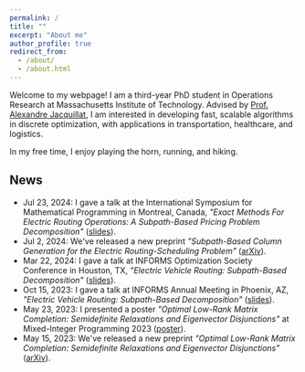 ```yaml
---
permalink: /
title: ""
excerpt: "About me"
author_profile: true
redirect_from: 
  - /about/
  - /about.html
---
```


Welcome to my webpage! I am a third-year PhD student in Operations Research at Massachusetts Institute of Technology. Advised by [Prof. Alexandre Jacquillat](https://mitsloan.mit.edu/faculty/directory/alexandre-jacquillat), I am interested in developing fast, scalable algorithms in discrete optimization, with applications in transportation, healthcare, and logistics.

In my free time, I enjoy playing the horn, running, and hiking.

## News

- Jul 23, 2024: I gave a talk at the International Symposium for Mathematical Programming in Montreal, Canada, *"Exact Methods For Electric Routing Operations: A Subpath-Based Pricing Problem Decomposition"* ([slides](https://sean-lo.github.io/files/evrp_ismp_20240723.pdf)).
- Jul 2, 2024: We've released a new preprint *"Subpath-Based Column Generation for the Electric Routing-Scheduling Problem"* ([arXiv](https://arxiv.org/abs/2407.02640)).
- Mar 22, 2024: I gave a talk at INFORMS Optimization Society Conference in Houston, TX, *"Electric Vehicle Routing: Subpath-Based Decomposition"* ([slides](https://sean-lo.github.io/files/evrp_ios_20240322.pdf)).
- Oct 15, 2023: I gave a talk at INFORMS Annual Meeting in Phoenix, AZ, *"Electric Vehicle Routing: Subpath-Based Decomposition"* ([slides](https://sean-lo.github.io/files/evrp_informs_20231015.pdf)).
- May 23, 2023: I presented a poster *"Optimal Low-Rank Matrix Completion: Semidefinite Relaxations and Eigenvector Disjunctions"* at Mixed-Integer Programming 2023 ([poster](https://sean-lo.github.io/files/olrmc_poster_20230515.pdf)).
- May 15, 2023: We've released a new preprint *"Optimal Low-Rank Matrix Completion: Semidefinite Relaxations and Eigenvector Disjunctions"* ([arXiv](https://arxiv.org/abs/2305.12292)).
